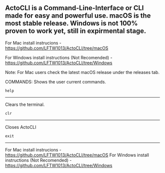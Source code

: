 ActoCLI is a Command-Line-Interface or CLI made for easy and powerful use.    macOS is the most stable release. Windows is not 100% proven to work yet, still in expirmental stage. 
----------------------------------------------------------
For Mac install instrucions - https://github.com/LFTW1013/ActoCLI/tree/macOS

For Windows install instructions (Not Recomended) - https://github.com/LFTW1013/ActoCLI/tree/Windows

Note: For Mac users check the latest macOS release under the releases tab.


COMMANDS:
Shows the user current commands.

    help
----------------

Clears the terminal.

    clr
------------------------

Closes ActoCLI

    exit
------------------------
For Mac install instrucions - https://github.com/LFTW1013/ActoCLI/tree/macOS
For Windows install instructions (Not Recomended) - https://github.com/LFTW1013/ActoCLI/tree/Windows




